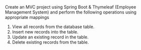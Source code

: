 Create an MVC project using Spring Boot & Thymeleaf (Employee
Management System) and perform the following operations using appropriate mappings

1. View all records from the database table.
2. Insert new records into the table.
3. Update an existing record in the table.
4. Delete existing records from the table.

